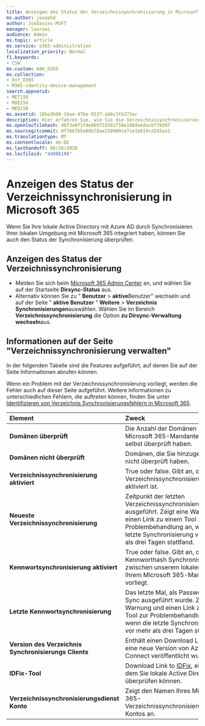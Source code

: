 ```yaml
---
title: Anzeigen des Status der Verzeichnissynchronisierung in Microsoft 365
ms.author: josephd
author: JoeDavies-MSFT
manager: laurawi
audience: Admin
ms.topic: article
ms.service: o365-administration
localization_priority: Normal
f1.keywords:
- CSH
ms.custom: Adm_O365
ms.collection:
- Ent_O365
- M365-identity-device-management
search.appverid:
- MET150
- MOE150
- MED150
ms.assetid: 18be3b98-34ae-47be-9337-ab6c3fb372ac
description: Hier erfahren Sie, wie Sie die Verzeichnissynchronisierung deaktivieren. Sie können den Status auch anzeigen.
ms.openlocfilehash: d6f3a9f1f4e069716501f58e188daedacbf7e597
ms.sourcegitcommit: 0f7607b5e88b78ae250900ce7ce1b019cd245aa1
ms.translationtype: MT
ms.contentlocale: de-DE
ms.lasthandoff: 06/26/2020
ms.locfileid: "44906198"
---
```

# <a name="view-directory-synchronization-status-in-microsoft-365"></a>Anzeigen des Status der Verzeichnissynchronisierung in Microsoft 365

Wenn Sie Ihre lokale Active Directory mit Azure AD durch Synchronisieren Ihrer lokalen Umgebung mit Microsoft 365 integriert haben, können Sie auch den Status der Synchronisierung überprüfen.
  
## <a name="view-directory-synchronization-status"></a>Anzeigen des Status der Verzeichnissynchronisierung

- Melden Sie sich beim [Microsoft 365 Admin Center](https://admin.microsoft.com) an, und wählen Sie auf der Startseite **Dirsync-Status** aus.
- Alternativ können Sie zu " **Benutzer** \> **aktive**Benutzer" wechseln und auf der Seite " **aktive Benutzer** " **Weitere** \> **Verzeichnis Synchronisierungen**auswählen. Wählen Sie im Bereich **Verzeichnissynchronisierung** die Option **zu Dirsync-Verwaltung wechseln**aus.

## <a name="information-on-the-manage-directory-synchronization-page"></a>Informationen auf der Seite "Verzeichnissynchronisierung verwalten"

In der folgenden Tabelle sind die Features aufgeführt, auf denen Sie auf der Seite Informationen abrufen können.
  
Wenn ein Problem mit der Verzeichnissynchronisierung vorliegt, werden die Fehler auch auf dieser Seite aufgeführt. Weitere Informationen zu unterschiedlichen Fehlern, die auftreten können, finden Sie unter [Identifizieren von Verzeichnis Synchronisierungsfehlern in Microsoft 365](identify-directory-synchronization-errors.md).
  
|**Element**|**Zweck**|
|:-----|:-----|
|**Domänen überprüft** | Die Anzahl der Domänen in Ihrem Microsoft 365-Mandanten, die Sie selbst überprüft haben. |
|**Domänen nicht überprüft** | Domänen, die Sie hinzugefügt, aber nicht überprüft haben. |
|**Verzeichnissynchronisierung aktiviert** |True oder false. Gibt an, ob die Verzeichnissynchronisierung aktiviert ist. |
|**Neueste Verzeichnissynchronisierung** | Zeitpunkt der letzten Verzeichnissynchronisierung wurde ausgeführt. Zeigt eine Warnung und einen Link zu einem Tool zur Problembehandlung an, wenn die letzte Synchronisierung vor mehr als drei Tagen stattfand. |
|**Kennwortsynchronisierung aktiviert** | True oder false. Gibt an, ob eine Kennworthash Synchronisierung zwischen unserem lokalen und Ihrem Microsoft 365-Mandanten vorliegt. |
|**Letzte Kennwortsynchronisierung** | Das letzte Mal, als Password Hash Sync ausgeführt wurde. Zeigt eine Warnung und einen Link zu einem Tool zur Problembehandlung an, wenn die letzte Synchronisierung vor mehr als drei Tagen stattfand. |
|**Version des Verzeichnis Synchronisierungs Clients** | Enthält einen Download Link, wenn eine neue Version von Azure AD Connect veröffentlicht wurde. |
|**IDFix-Tool** | Download Link to [IDFix](install-and-run-idfix.md), ein Tool, mit dem Sie lokale Active Directory überprüfen können. |
|**Verzeichnissynchronisierungsdienst Konto** | Zeigt den Namen Ihres Microsoft 365-Verzeichnissynchronisierungsdienst Kontos an. |